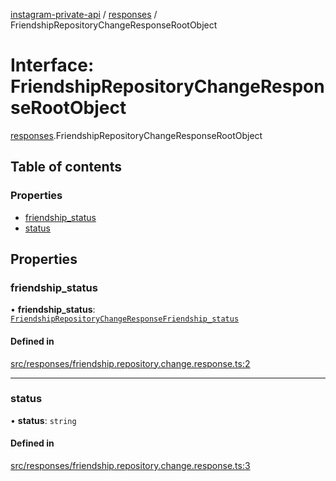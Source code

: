 [instagram-private-api](../../README.md) / [responses](../../modules/responses.md) / FriendshipRepositoryChangeResponseRootObject

# Interface: FriendshipRepositoryChangeResponseRootObject

[responses](../../modules/responses.md).FriendshipRepositoryChangeResponseRootObject

## Table of contents

### Properties

- [friendship\_status](FriendshipRepositoryChangeResponseRootObject.md#friendship_status)
- [status](FriendshipRepositoryChangeResponseRootObject.md#status)

## Properties

### friendship\_status

• **friendship\_status**: [`FriendshipRepositoryChangeResponseFriendship_status`](FriendshipRepositoryChangeResponseFriendship_status.md)

#### Defined in

[src/responses/friendship.repository.change.response.ts:2](https://github.com/Nerixyz/instagram-private-api/blob/4971f34/src/responses/friendship.repository.change.response.ts#L2)

___

### status

• **status**: `string`

#### Defined in

[src/responses/friendship.repository.change.response.ts:3](https://github.com/Nerixyz/instagram-private-api/blob/4971f34/src/responses/friendship.repository.change.response.ts#L3)
